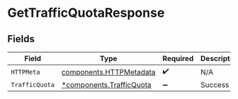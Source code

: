# GetTrafficQuotaResponse


## Fields

| Field                                                               | Type                                                                | Required                                                            | Description                                                         |
| ------------------------------------------------------------------- | ------------------------------------------------------------------- | ------------------------------------------------------------------- | ------------------------------------------------------------------- |
| `HTTPMeta`                                                          | [components.HTTPMetadata](../../models/components/httpmetadata.md)  | :heavy_check_mark:                                                  | N/A                                                                 |
| `TrafficQuota`                                                      | [*components.TrafficQuota](../../models/components/trafficquota.md) | :heavy_minus_sign:                                                  | Success                                                             |
